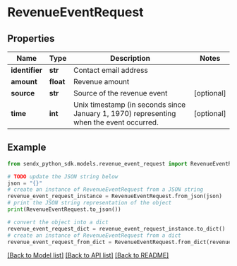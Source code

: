 # RevenueEventRequest


## Properties

Name | Type | Description | Notes
------------ | ------------- | ------------- | -------------
**identifier** | **str** | Contact email address | 
**amount** | **float** | Revenue amount | 
**source** | **str** | Source of the revenue event | [optional] 
**time** | **int** | Unix timestamp (in seconds since January 1, 1970) representing when the event occurred. | [optional] 

## Example

```python
from sendx_python_sdk.models.revenue_event_request import RevenueEventRequest

# TODO update the JSON string below
json = "{}"
# create an instance of RevenueEventRequest from a JSON string
revenue_event_request_instance = RevenueEventRequest.from_json(json)
# print the JSON string representation of the object
print(RevenueEventRequest.to_json())

# convert the object into a dict
revenue_event_request_dict = revenue_event_request_instance.to_dict()
# create an instance of RevenueEventRequest from a dict
revenue_event_request_from_dict = RevenueEventRequest.from_dict(revenue_event_request_dict)
```
[[Back to Model list]](../README.md#documentation-for-models) [[Back to API list]](../README.md#documentation-for-api-endpoints) [[Back to README]](../README.md)



